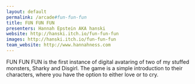 ```yaml
---
layout: default
permalink: /arcade#fun-fun-fun
title: FUN FUN FUN
presenters: Hannah Epstein AKA hanski
website: http://hanski.itch.io/fun-fun-fun
images: http://hanski.itch.io/fun-fun-fun
team_website: http://www.hannahness.com
---
```

FUN FUN FUN is the first instance of digital avataring of two of my stuffed monsters, Sharky and Disgirl. The game is a simple introduction to their characters, where you have the option to either love or to cry.
